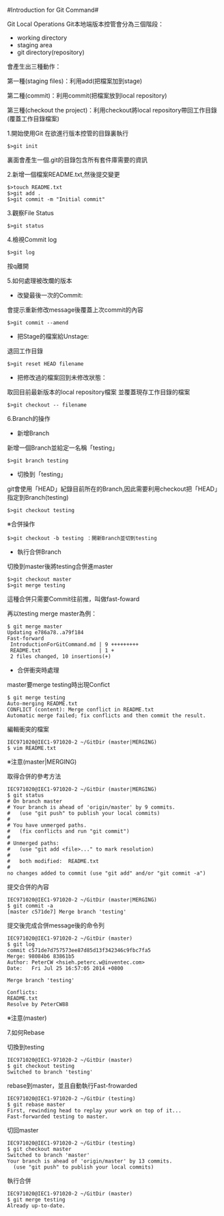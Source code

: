 #Introduction for Git Command#

Git Local Operations
Git本地端版本控管會分為三個階段：

- working directory
- staging area
- git directory(repository)

會產生出三種動作：

第一種(staging files)：利用add(把檔案加到stage)

第二種(commit)：利用commit(把檔案放到local repository)

第三種(checkout the project)：利用checkout將local repository帶回工作目錄(覆蓋工作目錄檔案)
 
1.開始使用Git
在欲進行版本控管的目錄裏執行

    $>git init

裏面會產生一個.git的目錄包含所有套件庫需要的資訊

2.新增一個檔案README.txt,然後提交變更

    $>touch README.txt
    $>git add .
    $>git commit -m "Initial commit"

3.觀察File Status

    $>git status
    
4.檢視Commit log

	$>git log

按q離開

5.如何處理被改爛的版本

- 改變最後一次的Commit:

會提示重新修改message後覆蓋上次commit的內容

	$>git commit --amend

- 把Stage的檔案給Unstage:

退回工作目錄

    $>git reset HEAD filename

- 把修改過的檔案回到未修改狀態：
 
取回目前最新版本的local repository檔案
並覆蓋現存工作目錄的檔案

	$>git checkout -- filename

6.Branch的操作

- 新增Branch

新增一個Branch並給定一名稱「testing」

	$>git branch testing

- 切換到「testing」

git會使用「HEAD」紀錄目前所在的Branch,因此需要利用checkout把「HEAD」指定到Branch(testing)

	$>git checkout testing

※合併操作

	$>git checkout -b testing ：開新Branch並切到testing

- 執行合併Branch

切換到master後將testing合併進master

	$>git checkout master
	$>git merge testing

這種合併只需要Commit往前推，叫做fast-foward

再以testing merge master為例：

	$ git merge master
	Updating e786a78..a79f184
	Fast-forward
	 IntroductionForGitCommand.md | 9 +++++++++
	 README.txt                   | 1 +
	 2 files changed, 10 insertions(+)

- 合併衝突時處理

master要merge testing時出現Confict

    $ git merge testing
    Auto-merging README.txt
    CONFLICT (content): Merge conflict in README.txt
    Automatic merge failed; fix conflicts and then commit the result.
    
編輯衝突的檔案

    IEC971020@IEC1-971020-2 ~/GitDir (master|MERGING)
    $ vim README.txt

※注意(master|MERGING)

取得合併的參考方法

    IEC971020@IEC1-971020-2 ~/GitDir (master|MERGING)
    $ git status
    # On branch master
    # Your branch is ahead of 'origin/master' by 9 commits.
    #   (use "git push" to publish your local commits)
    #
    # You have unmerged paths.
    #   (fix conflicts and run "git commit")
    #
    # Unmerged paths:
    #   (use "git add <file>..." to mark resolution)
    #
    #   both modified:  README.txt
    #
    no changes added to commit (use "git add" and/or "git commit -a")

提交合併的內容 

    IEC971020@IEC1-971020-2 ~/GitDir (master|MERGING)
    $ git commit -a
    [master c571de7] Merge branch 'testing'
     
提交後完成合併message後的命令列

    IEC971020@IEC1-971020-2 ~/GitDir (master)
    $ git log
    commit c571de7d757573ee87d85d13f342346c9fbc7fa5
    Merge: 98084b6 83861b5
    Author: PeterCW <hsieh.peterc.w@inventec.com>
    Date:   Fri Jul 25 16:57:05 2014 +0800
    
    Merge branch 'testing'
    
    Conflicts:
    README.txt
    Resolve by PeterCW88

※注意(master)

7.如何Rebase

切換到testing

	IEC971020@IEC1-971020-2 ~/GitDir (master)
	$ git checkout testing
	Switched to branch 'testing'

rebase到master，並且自動執行Fast-frowarded

	IEC971020@IEC1-971020-2 ~/GitDir (testing)
	$ git rebase master
	First, rewinding head to replay your work on top of it...
	Fast-forwarded testing to master.

切回master

	IEC971020@IEC1-971020-2 ~/GitDir (testing)
	$ git checkout master
	Switched to branch 'master'
	Your branch is ahead of 'origin/master' by 13 commits.
	  (use "git push" to publish your local commits)

執行合併

	IEC971020@IEC1-971020-2 ~/GitDir (master)
	$ git merge testing
	Already up-to-date.


    